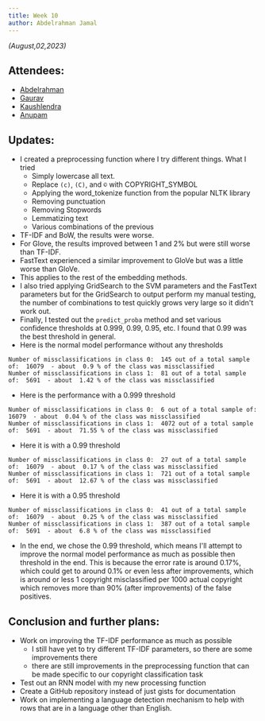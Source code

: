 ```yaml
---
title: Week 10
author: Abdelrahman Jamal
---
```

<!--
SPDX-License-Identifier: CC-BY-SA-4.0

SPDX-FileCopyrightText: 2023 Abdelrahman Jamal <abdelrahmanjamal5565@gmail.com>
-->

*(August,02,2023)*

## Attendees:

* [Abdelrahman](https://github.com/Hero2323)
* [Gaurav](https://github.com/GMishx)
* [Kaushlendra](https://github.com/Kaushl2208)
* [Anupam](https://github.com/ag4ums)

## Updates:
* I created a preprocessing function where I try different things. What I tried
  * Simply lowercase all text.
  * Replace `(c)`, `(C)`, and `©` with COPYRIGHT_SYMBOL
  * Applying the word_tokenize function from the popular NLTK library
  * Removing punctuation
  * Removing Stopwords
  * Lemmatizing text
  * Various combinations of the previous
* TF-IDF and BoW, the results were worse.
* For Glove, the results improved between 1 and 2% but were still worse than TF-IDF.
* FastText experienced a similar improvement to GloVe but was a little worse than GloVe.
* This applies to the rest of the embedding methods.
* I also tried applying GridSearch to the SVM parameters and the FastText parameters but for the GridSearch to output perform my manual testing, the number of combinations to test quickly grows very large so it didn't work out.
* Finally, I tested out the `predict_proba` method and set various confidence thresholds at 0.999, 0.99, 0.95, etc. I found that 0.99 was the best threshold in general.
* Here is the normal model performance without any thresholds
```
Number of missclassifications in class 0:  145 out of a total sample of:  16079  - about  0.9 % of the class was missclassified
Number of missclassifications in class 1:  81 out of a total sample of:  5691  - about  1.42 % of the class was missclassified
``` 
* Here is the performance with a 0.999 threshold
```
Number of missclassifications in class 0:  6 out of a total sample of:  16079  - about  0.04 % of the class was missclassified
Number of missclassifications in class 1:  4072 out of a total sample of:  5691  - about  71.55 % of the class was missclassified
```
* Here it is with a 0.99 threshold
```
Number of missclassifications in class 0:  27 out of a total sample of:  16079  - about  0.17 % of the class was missclassified
Number of missclassifications in class 1:  721 out of a total sample of:  5691  - about  12.67 % of the class was missclassified
```
* Here it is with a 0.95 threshold
```
Number of missclassifications in class 0:  41 out of a total sample of:  16079  - about  0.25 % of the class was missclassified
Number of missclassifications in class 1:  387 out of a total sample of:  5691  - about  6.8 % of the class was missclassified
```
* In the end, we chose the 0.99 threshold, which means I'll attempt to improve the normal model performance as much as possible then threshold in the end. This is because the error rate is around 0.17%, which could get to around 0.1% or even less after improvements, which is around or less 1 copyright misclassified per 1000 actual copyright which removes more than 90% (after improvements) of the false positives.

## Conclusion and further plans:
* Work on improving the TF-IDF performance as much as possible
  * I still have yet to try different TF-IDF parameters, so there are some improvements there
  * there are still improvements in the preprocessing function that can be made specific to our copyright classification task
* Test out an RNN model with my new processing function
* Create a GitHub repository instead of just gists for documentation
* Work on implementing a language detection mechanism to help with rows that are in a language other than English.